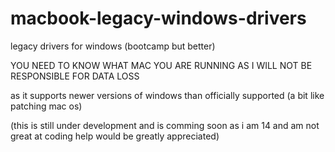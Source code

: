 # macbook-legacy-windows-drivers

legacy drivers for windows (bootcamp but better) 

YOU NEED TO KNOW WHAT MAC YOU ARE RUNNING AS I WILL NOT BE RESPONSIBLE FOR DATA LOSS


as it supports newer versions of windows than officially supported (a bit like patching mac os)

(this is still under development and is comming soon as i am 14 and am not great at coding help would be greatly appreciated)
